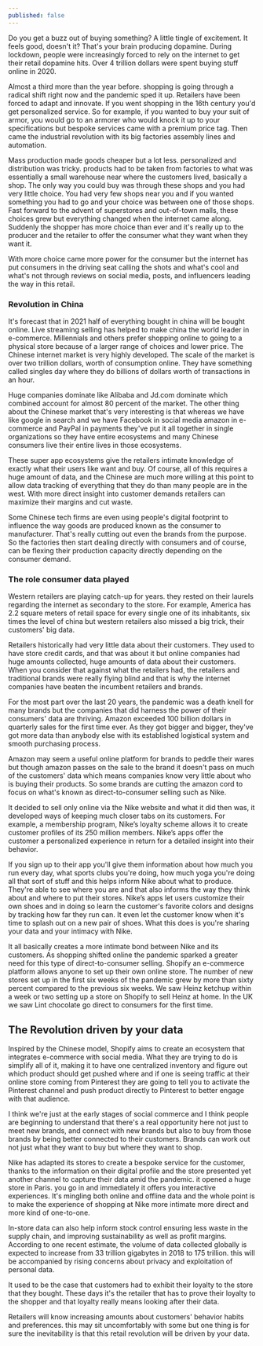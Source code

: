 ```yaml
---
published: false
---
```


Do you get a buzz out of buying something? A little tingle of excitement. It feels good, doesn't it? That's your brain producing dopamine. During lockdown, people were increasingly forced to rely on the internet to get their retail dopamine hits. Over 4 trillion dollars were spent buying stuff online in 2020.

Almost a third more than the year before. shopping is going through a radical shift right now and the pandemic sped it up. Retailers have been forced to adapt and innovate. If you went shopping in the 16th century you'd get personalized service. So for example, if you wanted to buy your suit of armor, you would go to an armorer who would knock it up to your specifications but bespoke services came with a premium price tag. Then came the industrial revolution with its big factories assembly lines and automation.  

Mass production made goods cheaper but a lot less. personalized and distribution was tricky. products had to be taken from factories to what was essentially a small warehouse near where the customers lived, basically a shop.
The only way you could buy was through these shops and you had very little choice. You had very few shops near you and if you wanted something you had to go and your choice was between one of those shops. Fast forward to the advent of superstores and out-of-town malls, these choices grew but everything changed when the internet came along. Suddenly the shopper has more choice than ever and it's really up to the producer and the retailer to offer the consumer what they want when they want it.  

With more choice came more power for the consumer but the internet has put consumers in the driving seat calling the shots and what's cool and what's not through reviews on social media, posts, and influencers leading the way in this retail.  

### Revolution in China  
It's forecast that in 2021 half of everything bought in china will be bought online. Live streaming selling has helped to make china the world leader in e-commerce. Millennials and others prefer shopping online to going to a physical store because of a larger range of choices and lower price. The Chinese internet market is very highly developed. The scale of the market is over two trillion dollars, worth of consumption online. They have something called singles day where they do billions of dollars worth of transactions in an hour.

Huge companies dominate like Alibaba and Jd.com dominate which combined account for almost 80 percent of the market. The other thing about the Chinese market that's very interesting is that whereas we have like google in search and we have Facebook in social media amazon in e-commerce and PayPal in payments they've put it all together in single organizations so they have entire ecosystems and many Chinese consumers live their entire lives in those ecosystems.  

These super app ecosystems give the retailers intimate knowledge of exactly what their users like want and buy. Of course, all of this requires a huge amount of data, and the Chinese are much more willing at this point to allow data tracking of everything that they do than many people are in the west. With more direct insight into customer demands retailers can maximize their margins and cut waste.  

Some Chinese tech firms are even using people's digital footprint to influence the way goods are produced known as the consumer to manufacturer. That's really cutting out even the brands from the purpose. So the factories then start dealing directly with consumers and of course, can be flexing their production capacity directly depending on the consumer demand.  

### The role consumer data played   
Western retailers are playing catch-up for years. they rested on their laurels regarding the internet as secondary to the store. For example, America has 2.2 square meters of retail space for every single one of its inhabitants, six times the level of china but western retailers also missed a big trick, their customers' big data.  

Retailers historically had very little data about their customers. They used to have store credit cards, and that was about it but online companies had huge amounts collected, huge amounts of data about their customers. When you consider that against what the retailers had, the retailers and traditional brands were really flying blind and that is why the internet companies have beaten the incumbent retailers and brands.  

For the most part over the last 20 years, the pandemic was a death knell for many brands but the companies that did harness the power of their consumers' data are thriving. Amazon exceeded 100 billion dollars in quarterly sales for the first time ever. As they got bigger and bigger, they've got more data than anybody else with its established logistical system and smooth purchasing process.  

Amazon may seem a useful online platform for brands to peddle their wares but though amazon passes on the sale to the brand it doesn't pass on much of the customers' data which means companies know very little about who is buying their products. So some brands are cutting the amazon cord to focus on what's known as direct-to-consumer selling such as Nike.  

It decided to sell only online via the Nike website and what it did then was, it developed ways of keeping much closer tabs on its customers. For example, a membership program, Nike’s loyalty scheme allows it to create customer profiles of its 250 million members. Nike’s apps offer the customer a personalized experience in return for a detailed insight into their behavior.  

If you sign up to their app you'll give them information about how much you run every day, what sports clubs you're doing, how much yoga you're doing all that sort of stuff and this helps inform Nike about what to produce. They're able to see where you are and that also informs the way they think about and where to put their stores.
Nike’s apps let users customize their own shoes and in doing so learn the customer's favorite colors and designs by tracking how far they run can. It even let the customer know when it's time to splash out on a new pair of shoes. What this does is you're sharing your data and your intimacy with Nike.  

It all basically creates a more intimate bond between Nike and its customers. As shopping shifted online the pandemic sparked a greater need for this type of direct-to-consumer selling. Shopify an e-commerce platform allows anyone to set up their own online store. The number of new stores set up in the first six weeks of the pandemic grew by more than sixty percent compared to the previous six weeks. We saw Heinz ketchup within a week or two setting up a store on Shopify to sell Heinz at home. In the UK we saw Lint chocolate go direct to consumers for the first time.   

## The Revolution driven by your data  
Inspired by the Chinese model, Shopify aims to create an ecosystem that integrates e-commerce with social media. What they are trying to do is simplify all of it, making it to have one centralized inventory and figure out which product should get pushed where and if one is seeing traffic at their online store coming from Pinterest they are going to tell you to activate the Pinterest channel and push product directly to Pinterest to better engage with that audience.  

I think we're just at the early stages of social commerce and I think people are beginning to understand that there's a real opportunity here not just to meet new brands, and connect with new brands but also to buy from those brands by being better connected to their customers. Brands can work out not just what they want to buy but where they want to shop.  

Nike has adapted its stores to create a bespoke service for the customer, thanks to the information on their digital profile and the store presented yet another channel to capture their data amid the pandemic. it opened a huge store in Paris. you go in and immediately it offers you interactive experiences. It's mingling both online and offline data and the whole point is to make the experience of shopping at Nike more intimate more direct and more kind of one-to-one.  

In-store data can also help inform stock control ensuring less waste in the supply chain, and improving sustainability as well as profit margins. According to one recent estimate, the volume of data collected globally is expected to increase from 33 trillion gigabytes in 2018 to 175 trillion. this will be accompanied by rising concerns about privacy and exploitation of personal data.  

It used to be the case that customers had to exhibit their loyalty to the store that they bought. These days it's the retailer that has to prove their loyalty to the shopper and that loyalty really means looking after their data.  

Retailers will know increasing amounts about customers' behavior habits and preferences. this may sit uncomfortably with some but one thing is for sure the inevitability is that this retail revolution will be driven by your data.  



